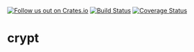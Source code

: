 [![Follow us out on Crates.io](https://img.shields.io/crates/v/crypt.svg)](https://crates.io/crates/crypt)
[![Build Status](https://travis-ci.org/tflis/crypt.svg?branch=master)](https://travis-ci.org/tflis/crypt)
[![Coverage Status](https://coveralls.io/repos/github/tflis/crypt/badge.svg?branch=master)](https://coveralls.io/github/tflis/crypt?branch=master)

# crypt
